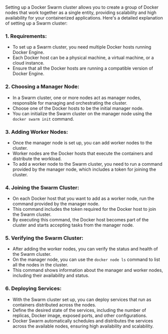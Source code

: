 [//]: # (Setting up a Swarm Cluster)

Setting up a Docker Swarm cluster allows you to create a group of Docker nodes that work together as a single entity, providing scalability and high availability for your containerized applications. Here's a detailed explanation of setting up a Swarm cluster:

### 1. Requirements:
- To set up a Swarm cluster, you need multiple Docker hosts running Docker Engine.
- Each Docker host can be a physical machine, a virtual machine, or a cloud instance.
- Ensure that all the Docker hosts are running a compatible version of Docker Engine.


### 2. Choosing a Manager Node:
- In a Swarm cluster, one or more nodes act as manager nodes, responsible for managing and orchestrating the cluster.
- Choose one of the Docker hosts to be the initial manager node.
- You can initialize the Swarm cluster on the manager node using the `docker swarm init` command.


### 3. Adding Worker Nodes:
- Once the manager node is set up, you can add worker nodes to the cluster.
- Worker nodes are the Docker hosts that execute the containers and distribute the workload.
- To add a worker node to the Swarm cluster, you need to run a command provided by the manager node, which includes a token for joining the cluster.


### 4. Joining the Swarm Cluster:
- On each Docker host that you want to add as a worker node, run the command provided by the manager node.
- This command includes the token required for the Docker host to join the Swarm cluster.
- By executing this command, the Docker host becomes part of the cluster and starts accepting tasks from the manager node.


### 5. Verifying the Swarm Cluster:
- After adding the worker nodes, you can verify the status and health of the Swarm cluster.
- On the manager node, you can use the `docker node ls` command to list all the nodes in the cluster.
- This command shows information about the manager and worker nodes, including their availability and status.


### 6. Deploying Services:
- With the Swarm cluster set up, you can deploy services that run as containers distributed across the nodes.
- Define the desired state of the services, including the number of replicas, Docker image, exposed ports, and other configurations.
- Docker Swarm automatically schedules and distributes the services across the available nodes, ensuring high availability and scalability.